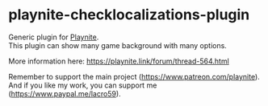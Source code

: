 # playnite-checklocalizations-plugin
Generic plugin for [Playnite](https://playnite.link).  
This plugin can show many game background with many options. 

More information here: https://playnite.link/forum/thread-564.html

Remember to support the main project (https://www.patreon.com/playnite).  
And if you like my work, you can support me (https://www.paypal.me/lacro59).